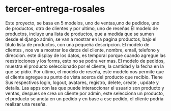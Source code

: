 # tercer-entrega-rosales
Este proyecto, se basa en 5 modelos, uno de ventas,uno de pedidos, uno de productos, otro de clientes y por ultimo, uno de reseñas
El modelo de productos, incluye una lista de productos, que a medida que se sumen desde el django admin, se van a mostrar en la pagina productos, bajo el titulo lista de productos, con una pequeña descripcion.
El modelo de clientes , nos va a mostrar los datos del cliente, nombre, email, telefono y direccion. este display de los datos, es temporal porque cuando agregue las reestricciones y los forms, esto no se podra ver mas.
El modelo de pedidos, muestra el producto seleccionado por el cliente, la cantidad y la fecha en la que se pidio.
Por ultimo, el modelo de reseña, este modelo nos permite que el cliente agregue su punto de vista acerca del producto que recibio.
Tiene Sus respectivos login, logout, avatares, registro, delete, create , update y details.
Las apps con las que puede interaccionar el usuario son producto y ventas, despues se crea un cliente por admin, este selecciona un producto, el producto se anota en un pedido y en base a ese pedido, el cliente podria realizar una reseña.

